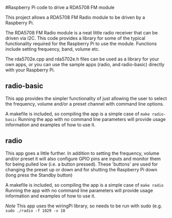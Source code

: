 #Raspberry Pi code to drive a RDA5708 FM module

This project allows a RDA5708 FM Radio module to be driven by a Raspberry Pi.

The RDA5708 FM Radio module is a neat little radio receiver that can be driven via I2C. This code provides a library for some of the typical functionality required for the Raspberry Pi to use the module. Functions include setting frequency, band, volume etc.

The rda5702e.cpp and rda5702e.h files can be used as a library for your own apps, or you can use the sample apps (radio, and radio-basic) directly with your Raspberry Pi.

## radio-basic
This app provides the simpler functionality of just allowing the user to select the frequency, volume and/or a preset channel with command line options.

A makefile is included, so compiling the app is a simple case of `make radio-basic`
Running the app with no command line parameters will provide usage information and examples of how to use it.

## radio
This app goes a little further. In addition to setting the frequency, volume and/or preset it will also configure GPIO pins are inputs and monitor them for being pulled low (i.e. a button pressed). These 'buttons' are used for changing the preset up or down and for shutting the Raspberry Pi down (long press the Standby button)

A makefile is included, so compiling the app is a simple case of `make radio`
Running the app with no command line parameters will provide usage information and examples of how to use it.

*Note* This app uses the wiringPi library, so needs to be run with sudo (e.g. `sudo ./radio -f 1029 -v 10`



